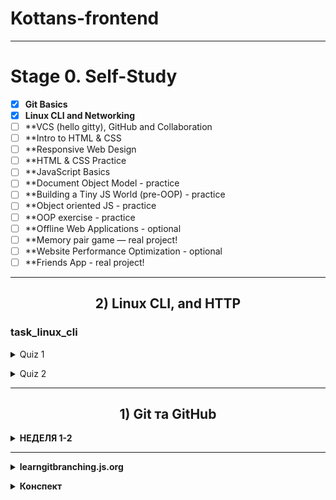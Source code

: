 # Kottans-frontend
---

#  Stage 0. Self-Study 

 - [x] **Git Basics**
 - [x] **Linux CLI and Networking**
 - [ ] **VCS (hello gitty), GitHub and Collaboration
 - [ ] **Intro to HTML & CSS
 - [ ] **Responsive Web Design
 - [ ] **HTML & CSS Practice
 - [ ] **JavaScript Basics
 - [ ] **Document Object Model - practice
 - [ ] **Building a Tiny JS World (pre-OOP) - practice
 - [ ] **Object oriented JS - practice
 - [ ] **OOP exercise - practice
 - [ ] **Offline Web Applications - optional
 - [ ] **Memory pair game — real project!
 - [ ] **Website Performance Optimization - optional
 - [ ] **Friends App - real project!

---



<h2 align="center">2) Linux CLI, and HTTP</h2> 

###  task_linux_cli

<details><summary> Quiz 1</summary>
  


![linux1](https://user-images.githubusercontent.com/65223481/184857947-66409b98-b1cb-457d-ad7e-2ca0098c771d.png)</details>
<details><summary> Quiz 2</summary>
  
![linux_2](https://user-images.githubusercontent.com/65223481/184943075-d3b2dd13-d4bc-4fbd-8a2a-03ebd42660af.png)</details>




<hr/>
<h2 align="center">1) Git та GitHub</h2> 



 <details><summary>
 <b>НЕДЕЛЯ 1-2 </b></summary>

![n1](https://user-images.githubusercontent.com/65223481/182912787-c87eff3f-0ed6-4681-a8b7-aa87626b4309.png)

![n2](https://user-images.githubusercontent.com/65223481/182914206-2b5512e5-7d12-4ac8-b4c7-745cb56abac6.png)</details>

****

  <details><summary> <b> learngitbranching.js.org </b></summary>

![git](https://user-images.githubusercontent.com/65223481/184858362-2c894433-7643-4733-a1f4-9ac03a8bc0ea.png)

![git1](https://user-images.githubusercontent.com/65223481/184858837-e7c026c3-1101-47f3-8056-4fd3d20225e1.png)</details>


<details><summary> <b> Конспект </b></summary>
	
## Configuring you Git 

| Syntax | Description |                        
| :--- | :--- |                                                                                
| $ git config --global user.name "Username" | Sets the name you want attached to your commit transactions |          
| $ git config --global user.email "Email" | Sets the email you want attached to your commit transactions |             
| $ git config --global color.ui auto | Colorization of command line output |                                 

	
 ## Creating Repository

| Syntax | Description |                        
| :--- | :--- |                                                                                
| $ git init | Turn an existing directory into a git repository |          
| $ git clone [url] | Clone a repository that already exists on GitHub |             


 ## Operations on Files

| Syntax | Description |                        
| :--- | :--- |                                                                                
| $ git add <filename> | Adds a file to Staging area |          
| $ git add * | Adds all files to Staging area | 
| $ git commit -a | Stages files automatically |
| $ git log -p | Produces patch text |
| $ git show | Shows various objects |
| $ git diff | Can show the differences in various commits |
| $ git diff --staged | Show all staged files compared to the named commit |
| $ git add -p | Allows a user to interactively review patches to add to the current commit |
| $ git mv | Moves a file |
| $ git rm | Removes a file |
	

## Reverting Changes 

| Syntax | Description |                        
| :--- | :--- |                                                                                
| $ git reset | Resets the repo, throwing away some changes |          
| $ git commit --amend |  Make changes to commits |             
| $ git revert  | New commit which effectively rolls back a previous commit |


 ## Branches

| Syntax | Description |                        
| :--- | :--- |                                                                                
| $ git branch | Used to manage branches |          
| $ git branch <name> | Creates the branch | 
| $ git branch -d <name> | Deletes the branch |
| $ git branch -D <name> | Forcibly deletes the branch |
| $ git checkout <branch> | Switches to a branch |
| $ git checkout -b <branch> | Creates a new branch and switches to it |
| $ git merge <branch> | Merge joins branches together |
| $ git merge --abort | abort the merge action (In case of merge conflict) |
| $ git log --graph --oneline | This shows a summarized view of the commit history for a repo |
	

## Interaction with Remote Repository

| Syntax | Description |                        
| :--- | :--- |                                                                                
| $ git push | Git push is used to push commits from your local repo to a remote repo |          
| $ git pull | Git pull is used to fetch the newest updates from a remote repository |  


 ## Remotes

| Syntax | Description |                        
| :--- | :--- |                                                                                
| $ git remote | Lists remote repos |          
| $ git remote -v | List remote repos verbosely | 
| $ git remote show <name> | Describes a single remote repo |
| $ git remote update | Fetches the most up-to-date objects |
| $ git fetch | Downloads specific objects |
| $ git branch -r | Lists remote branches; can be combined with other branch arguments to manage remote branches |
	
	 	

</details>
